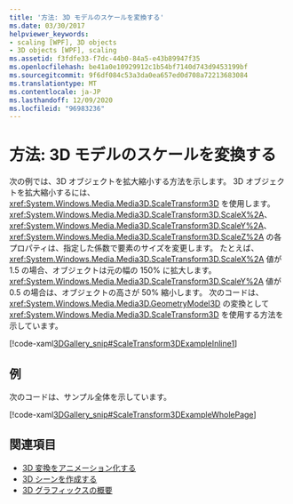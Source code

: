 ```yaml
---
title: '方法: 3D モデルのスケールを変換する'
ms.date: 03/30/2017
helpviewer_keywords:
- scaling [WPF], 3D objects
- 3D objects [WPF], scaling
ms.assetid: f3fdfe33-f7dc-44b0-84a5-e43b89947f35
ms.openlocfilehash: be41a0e10929912c1b54bf7140d743d9453199bf
ms.sourcegitcommit: 9f6df084c53a3da0ea657ed0d708a72213683084
ms.translationtype: MT
ms.contentlocale: ja-JP
ms.lasthandoff: 12/09/2020
ms.locfileid: "96983236"
---
```

# <a name="how-to-transform-the-scale-of-a-3d-model"></a>方法: 3D モデルのスケールを変換する
次の例では、3D オブジェクトを拡大縮小する方法を示します。 3D オブジェクトを拡大縮小するには、<xref:System.Windows.Media.Media3D.ScaleTransform3D> を使用します。 <xref:System.Windows.Media.Media3D.ScaleTransform3D.ScaleX%2A>、<xref:System.Windows.Media.Media3D.ScaleTransform3D.ScaleY%2A>、<xref:System.Windows.Media.Media3D.ScaleTransform3D.ScaleZ%2A> の各プロパティは、指定した係数で要素のサイズを変更します。 たとえば、<xref:System.Windows.Media.Media3D.ScaleTransform3D.ScaleX%2A> 値が 1.5 の場合、オブジェクトは元の幅の 150% に拡大します。 <xref:System.Windows.Media.Media3D.ScaleTransform3D.ScaleY%2A> 値が 0.5 の場合は、オブジェクトの高さが 50% 縮小します。 次のコードは、<xref:System.Windows.Media.Media3D.GeometryModel3D> の変換として <xref:System.Windows.Media.Media3D.ScaleTransform3D> を使用する方法を示しています。  
  
 [!code-xaml[3DGallery_snip#ScaleTransform3DExampleInline1](~/samples/snippets/csharp/VS_Snippets_Wpf/3DGallery_snip/CS/ScaleTransform3DExample.xaml#scaletransform3dexampleinline1)]  
  
## <a name="example"></a>例  
 次のコードは、サンプル全体を示しています。  
  
 [!code-xaml[3DGallery_snip#ScaleTransform3DExampleWholePage](~/samples/snippets/csharp/VS_Snippets_Wpf/3DGallery_snip/CS/ScaleTransform3DExample.xaml#scaletransform3dexamplewholepage)]  
  
## <a name="see-also"></a>関連項目

- [3D 変換をアニメーション化する](how-to-animate-3-d-translations.md)
- [3D シーンを作成する](how-to-create-a-3-d-scene.md)
- [3D グラフィックスの概要](3-d-graphics-overview.md)

